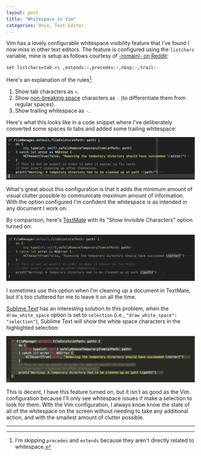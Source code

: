 ```yaml
---
layout: post
title: "Whitespace in Vim"
categories: Unix, Text-Editor
---
```


Vim has a lovely configurable whitespace visibility feature that I've found I now miss in other text editors. The feature is configured using the `listchars` variable, mine is setup as follows courtesy of [-romainl- on Reddit](https://www.reddit.com/r/vim/comments/4hoa6e/what_do_you_use_for_your_listchars/):

	set listchars=tab:»\ ,extends:›,precedes:‹,nbsp:·,trail:·

Here's an explanation of the rules[^missing]:

1. Show tab characters as `»`.
2. Show [non-breaking space](https://en.wikipedia.org/wiki/Non-breaking_space) characters as `·` (to differentiate them from regular spaces).
3. Show trailing whitespace as `·`.

Here's what this looks like in a code snippet where I've deliberately converted some spaces to tabs and added some trailing whitespace:

![Vim](../assets/2018-12-10-vim.png)

What's great about this configuration is that it adds the minimum amount of visual clutter possible to communicate maximum amount of information. With the option configured I'm confident the whitespace is as intended in any document I work on.

By comparison, here's [TextMate](https://macromates.com/) with its "Show Invisible Characters" option turned on:

![Textmate](../assets/2018-12-10-textmate.png)

I sometimes use this option when I'm cleaning up a document in TextMate, but it's too cluttered for me to leave it on all the time.

[Sublime Text](http://www.sublimetext.com/) has an interesting solution to this problem, when the `draw_white_space` option is set to `selection` (i.e., `"draw_white_space": "selection"`), Sublime Text will show the white space characters in the highlighted selection:

![Sublime Text](../assets/2018-12-10-sublime-text.png)

This is decent, I have this feature turned on, but it isn't as good as the Vim configuration because I'll only see whitespace issues if make a selection to look for them. With the Vim configuration, I always know know the state of all of the whitespace on the screen without needing to take any additional action, and with the smallest amount of clutter possible.

* * *

[^missing]: I'm skipping `precedes` and `extends` because they aren't directly related to whitespace.
